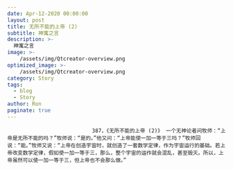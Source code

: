 ```yaml
---
date: Apr-12-2020 00:00:00
layout: post
title: 无所不能的上帝 (2)
subtitle: 神寓之言
description: >-
  神寓之言
image: >-
    /assets/img/Qtcreator-overview.png
optimized_image: >-
    /assets/img/Qtcreator-overview.png
category: Story
tags:
  - blog
  - Story
author: Ron
paginate: true
---
```


							　　387，《无所不能的上帝 (2)》 一个无神论者问牧师：“上帝是无所不能的吗？”牧师说：“是的。”他又问：“上帝能使一加一等于三吗？”牧师回说：“能。”牧师又说：“上帝在创造宇宙时，就创造了一套数学定律，作为宇宙运行的基础。若上帝改变数学定律，假如使一加一等于三，那么，整个宇宙的运作就会混乱，甚至毁灭。所以，上帝虽然可以使一加一等于三，但上帝也不会那么做。”
							
							
						